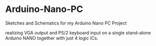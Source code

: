# Arduino-Nano-PC
Sketches and Schematics for my Arduino Nano PC Project

realizing VGA output and PS/2 keyboard input on a single stand-alone Arduino NANO together with just 4 logic ICs.

